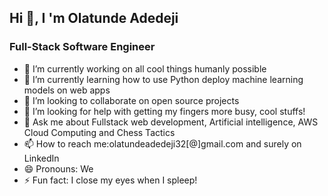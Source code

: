 ##  Hi 👋, I 'm Olatunde Adedeji
### Full-Stack Software Engineer

<ul>
<li>🔭 I’m currently working on all cool things humanly possible</li>
<li>🌱 I’m currently learning how to use Python deploy machine learning models on web apps</li>
<li>👯 I’m looking to collaborate on open source projects</li>
<li>🤔 I’m looking for help with getting my fingers more busy, cool stuffs!</li>
<li>💬 Ask me about Fullstack web development, Artificial intelligence, AWS Cloud Computing and Chess Tactics</li>
<li>📫 How to reach me:olatundeadedeji32[@]gmail.com and surely on <Link>LinkedIn</Link></li>
<li>😄 Pronouns: We</li>
<li>⚡ Fun fact: I close my eyes when I spleep!</li>
  </ul>


